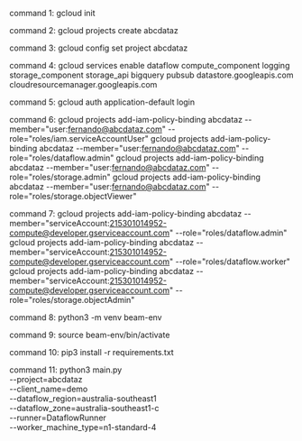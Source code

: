 command 1:
gcloud init

command 2:
gcloud projects create abcdataz

command 3:
gcloud config set project abcdataz

command 4:
gcloud services enable dataflow compute_component logging storage_component storage_api bigquery pubsub datastore.googleapis.com cloudresourcemanager.googleapis.com

command 5:
gcloud auth application-default login

command 6:
gcloud projects add-iam-policy-binding abcdataz --member="user:fernando@abcdataz.com" --role="roles/iam.serviceAccountUser"
gcloud projects add-iam-policy-binding abcdataz --member="user:fernando@abcdataz.com" --role="roles/dataflow.admin"
gcloud projects add-iam-policy-binding abcdataz --member="user:fernando@abcdataz.com" --role="roles/storage.admin"
gcloud projects add-iam-policy-binding abcdataz --member="user:fernando@abcdataz.com" --role="roles/storage.objectViewer"

command 7:
gcloud projects add-iam-policy-binding abcdataz --member="serviceAccount:215301014952-compute@developer.gserviceaccount.com" --role="roles/dataflow.admin"
gcloud projects add-iam-policy-binding abcdataz --member="serviceAccount:215301014952-compute@developer.gserviceaccount.com" --role="roles/dataflow.worker"
gcloud projects add-iam-policy-binding abcdataz --member="serviceAccount:215301014952-compute@developer.gserviceaccount.com" --role="roles/storage.objectAdmin"

command 8:
python3 -m venv beam-env

command 9:
source beam-env/bin/activate

command 10:
pip3 install -r requirements.txt

command 11:
python3 main.py \
    --project=abcdataz \
    --client_name=demo \
    --dataflow_region=australia-southeast1 \
    --dataflow_zone=australia-southeast1-c \
    --runner=DataflowRunner \
    --worker_machine_type=n1-standard-4